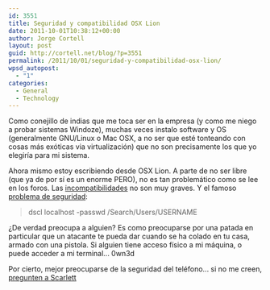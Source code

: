 ```yaml
---
id: 3551
title: Seguridad y compatibilidad OSX Lion
date: 2011-10-01T10:38:12+00:00
author: Jorge Cortell
layout: post
guid: http://cortell.net/blog/?p=3551
permalink: /2011/10/01/seguridad-y-compatibilidad-osx-lion/
wpsd_autopost:
  - "1"
categories:
  - General
  - Technology
---
```

Como conejillo de indias que me toca ser en la empresa (y como me niego a probar sistemas Windoze), muchas veces instalo software y OS (generalmente GNU/Linux o Mac OSX, a no ser que esté tonteando con cosas más exóticas via virtualización) que no son precisamente los que yo elegiría para mi sistema.

Ahora mismo estoy escribiendo desde OSX Lion. A parte de no ser libre (que ya de por sí es un enorme PERO), no es tan problemático como se lee en los foros. Las <a title="http://roaringapps.com/apps:table" href="http://roaringapps.com/apps:table" target="_blank">incompatibilidades</a> no son muy graves. Y el famoso <a title="http://reviews.cnet.com/8301-13727_7-20108261-263/os-x-lion-passwords-can-be-changed-by-any-local-user/?tag=content;siu-container" href="http://reviews.cnet.com/8301-13727_7-20108261-263/os-x-lion-passwords-can-be-changed-by-any-local-user/?tag=content;siu-container" target="_blank">problema de seguridad</a>:

> dscl localhost -passwd /Search/Users/USERNAME

¿De verdad preocupa a alguien? Es como preocuparse por una patada en particular que un atacante te pueda dar cuando se ha colado en tu casa, armado con una pistola. Si alguien tiene acceso físico a mi máquina, o puede acceder a mi terminal... 0wn3d

Por cierto, mejor preocuparse de la seguridad del teléfono... si no me creen, <a title="http://gizmodo.com/5841742/how-did-scarlett-johanssons-phone-get-hacked" href="http://gizmodo.com/5841742/how-did-scarlett-johanssons-phone-get-hacked" target="_blank">pregunten a Scarlett</a>